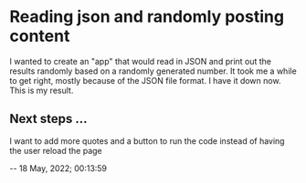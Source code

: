 # Reading json and randomly posting content

I wanted to create an "app" that would read in JSON and print out the results randomly based on a randomly generated number. It took me a while to get right, mostly because of the JSON file format. I have it down now. This is my result.

## Next steps ...

I want to add more quotes and a button to run the code instead of having the user reload the page

--  18 May, 2022; 00:13:59